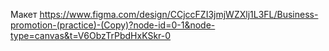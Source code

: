 Макет
https://www.figma.com/design/CCjccFZI3jmjWZXlj1L3FL/Business-promotion-(practice)-(Copy)?node-id=0-1&node-type=canvas&t=V6ObzTrPbdHxKSkr-0
